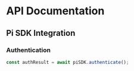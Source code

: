 # API Documentation

## Pi SDK Integration

### Authentication
```javascript
const authResult = await piSDK.authenticate();
